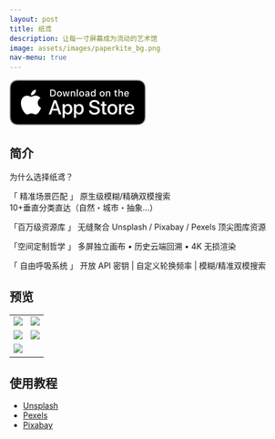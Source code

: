 ```yaml
---
layout: post
title: 纸鸢
description: 让每一寸屏幕成为流动的艺术馆
image: assets/images/paperkite_bg.png
nav-menu: true
---
```


[![AppStrore](./assets/images/appstore_black.svg)](https://apps.apple.com/app/id6478072747)

## 简介
为什么选择纸鸢？

「 精准场景匹配  」
原生级模糊/精确双模搜索  
10+垂直分类直达（自然・城市・抽象…） 

「百万级资源库  」
无缝聚合 Unsplash / Pixabay / Pexels 顶尖图库资源   

「空间定制哲学  」
多屏独立画布 • 历史云端回溯 • 4K 无损渲染  

「 自由呼吸系统  」
开放 API 密钥 | 自定义轮换频率 | 模糊/精准双模搜索

## 预览

|       |  |
| ----------- | ----------- |
| ![](./assets/images/paperkite_1.png) | ![](./assets/images/paperkite_2.png) |
| ![](./assets/images/paperkite_3.png) | ![](./assets/images/paperkite_4.png) |
| ![](./assets/images/paperkite_5.png) |  |

## 使用教程
- [Unsplash](./cn/guides/unsplash.html)
- [Pexels](./cn/guides/pexels.html)
- [Pixabay](./cn/guides/pixabay.html)
